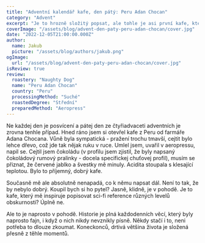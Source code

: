 ```yaml
---
title: "Adventní kalendář kafe, den pátý: Peru Adan Chocan"
category: "Advent"
excerpt: "Je to hrozně složitý popsat, ale tohle je asi první kafe, který mi chutná, je dobrý, v pohodě, není s ním nic špatně, ale zároveň absolutně nemám, co bych k němu řekl. Není to tak, že by nemělo chuť, nebo tak. Ani ne, že by byla nějak nevýrazná. Nebo není tak výrazná, aby mě k tomu napadla nějaká super vtipná historka. Asi i takový jsou dny. Respektivej takovej je můj pátej den kávovýho adventního kalendáře. Nevím, co to je: sveďme to na fakt, že je pondělí."
coverImage: "/assets/blog/advent-den-paty-peru-adan-chocan/cover.jpg"
date: "2022-12-05T21:00:00.000Z"
author:
  name: Jakub
  picture: "/assets/blog/authors/jakub.png"
ogImage:
  url: "/assets/blog/advent-den-paty-peru-adan-chocan/cover.jpg"
isReview: true
review:
  roastery: "Naughty Dog"
  name: "Peru Adan Chocan"
  country: "Peru"
  processingMethod: "Suché"
  roastedDegree: "Střední"
  preparedMethod: "Aeropress"
---
```


Ne každej den je posvícení a pátej den ze čtyřiadvaceti adventních je zrovna tenhle případ. Hned ráno jsem si otevřel kafe z Peru od farmáře Adana Chocana. Vůně byla sympatická - pražení trochu tmavší, cejtit bylo lehce dřevo, což jde tak nějak ruku v ruce. Umlel jsem, uvařil v aeropressu, napil se. Cejtil jsem čokoládu (v profilu jsem zjistil, že byly napsaný čokoládový rumový pralinky - docela specifickej chuťovej profil), musím se přiznat, že červené jablko a švestky mě minuly. Acidita stoupala s klesající teplotou. Bylo to příjemný, dobrý kafe.

Současně mě ale absolutně nenapadá, co k němu napsat dál. Není to tak, že by nebylo dobrý. Koupil bych si ho pytel? Jasně, klidně, je v pohodě. Je to kafe, který mě inspiruje popisovat sci-fi reference různých levelů obskurnosti? Úplně ne.

Ale to je naprosto v pohodě. Historie je plná každodenních věcí, který byly naprosto fajn, i když o nich nikdy nevznikly písně. Někdy stačí i to, neni potřeba to dlouze zkoumat. Koneckonců, drtivá většina života je složená přesně z těhle momentů.
